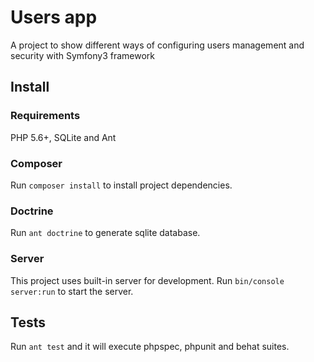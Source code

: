 # Users app

A project to show different ways of configuring users management and security with Symfony3 framework


## Install

### Requirements

PHP 5.6+, SQLite and Ant

### Composer

Run `composer install` to install project dependencies.

### Doctrine

Run `ant doctrine` to generate sqlite database.

### Server

This project uses built-in server for development. Run `bin/console server:run` to start the server.


## Tests

Run `ant test` and it will execute phpspec, phpunit and behat suites.